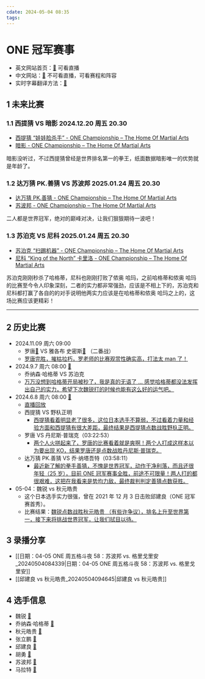 ```yaml
---
cdate: 2024-05-04 08:35
tags: 
---
```


# ONE 冠军赛事

- 英文网站首页：[🚀](https://watch.onefc.com/) 可看直播
- 中文网站：[🚀](https://www.onefc.com/cn/) 不可看直播，可看赛程和阵容
- 实时字幕翻译方法：[🚀](https://support.google.com/chrome/answer/10538231?hl=zh-Hans) 

## 1 未来比赛

### 1.1 西提猜 VS 暗影 2024.12.20 周五 20.30

- [西提猜 “娃娃脸杀手” - ONE Championship – The Home Of Martial Arts](https://www.onefc.com/cn/athletes/sitthichai/)
- [暗影 - ONE Championship – The Home Of Martial Arts](https://www.onefc.com/cn/athletes/shadow-singha-mawynn/)

暗影没听过，不过西提猜曾经是世界排名第一的拳王，纸面数据暗影唯一的优势就是年龄了。

### 1.2 达万猜 PK.善猜 VS 苏波邦 2025.01.24 周五 20.30

- [达万猜 PK.善猜 - ONE Championship – The Home Of Martial Arts](https://www.onefc.com/cn/athletes/tawanchai/)
- [苏波邦 - ONE Championship – The Home Of Martial Arts](https://www.onefc.com/cn/athletes/superbon/)

二人都是世界冠军，绝对的巅峰对决，让我们狠狠期待一波吧！

### 1.3 苏泊克 VS 尼科 2025.01.24 周五 20.30

- [苏泊克 “扫踢机器” - ONE Championship – The Home Of Martial Arts](https://www.onefc.com/cn/athletes/superlek/)
- [尼科 “King of the North” 卡里洛 - ONE Championship – The Home Of Martial Arts](https://www.onefc.com/cn/athletes/nico-carrillo/)

苏泊克刚刚秒杀了哈格蒂，尼科也刚刚打败了侬奥 哈玛，之前哈格蒂和侬奥 哈玛的比赛至今令人印象深刻，二者的实力都非常强劲，应该是不相上下的，苏泊克和尼科都打赢了各自的的对手说明他两实力应该是在哈格蒂和侬奥 哈玛之上的，这场比赛应该更精彩！

---

## 2 历史比赛

- 2024.11.09 周六 09:00 
	- 罗唐[🌌](https://www.onefc.com/cn/athletes/rodtang/)  VS 雅各布 史密斯[🌌](https://www.onefc.com/cn/athletes/jacob-smith/) （二番战）
	- <u>罗唐完胜，摧枯拉朽，罗老师的比赛观赏性确实高，打法太 man 了！</u>
- 2024.9.7 周六 08:00 [🚀](https://www.onefc.com/cn/events/one168/) 
	- 乔纳森·哈格蒂 VS 苏泊克
	- <u>万万没想到哈格蒂开局被秒了，我是真的无语了 ... 感觉哈格蒂都没法发挥出自己的实力，希望下次魏锐打的时候也能有这么好的运气吧。</u>
- 2024.6.8 周六 08:00 [🚀](https://www.onefc.com/cn/events/one167/) 
	- [直播回放](https://watch.onefc.com/events/one167) 
	- 西提猜 VS 野杁正明
		- <u>西提猜看着明显老了很多，这位日本选手不算弱，不过看着力量和经验方面和西提猜有很大差距，最终结果是西提猜点数战胜野杁正明。</u>
	- 罗唐 VS 丹尼斯·普瑞克（03:22:53）
		- <u>两个人火拼起来了，罗唐的比赛看着就是爽啊！两个人打成这样本以为要出现 KO，结果罗唐还是点数战胜丹尼斯·普瑞克。</u>
	- 达万猜 PK.善猜 VS 乔·纳塔吾特（03:58:11）
		- <u>最近新了解的拳手善猜，不愧是世界冠军，动作干净利落，而且还很年轻（25 岁），目前 ONE 冠军赛事全胜，前途不可限量！两人打的都很艰难，这把在我看来是势均力敌，最终裁判判定善猜点数获胜。</u>
- 05-04：魏锐 vs 秋元皓贵
	- 这个日本选手实力很强，曾在 2021 年 12 月 3 日击败邱建良（ONE 冠军赛首秀）。
	- 比赛结果：<u>魏锐点数战胜秋元皓贵 （有些许争议），排名上升至世界第一，接下来将挑战世界冠军，让我们拭目以待。</u>

## 3 录播分享

- [[日期：04-05 ONE 周五格斗夜 58：苏波邦 vs. 格里戈里安_20240504084339|日期：04-05 ONE 周五格斗夜 58：苏波邦 vs. 格里戈里安]] 
- [[邱建良 vs 秋元皓贵_20240504094645|邱建良 vs 秋元皓贵]] 

## 4 选手信息

- 魏锐 [🚀](https://www.onefc.com/cn/athletes/wei-rui/) 
- 乔纳森·哈格蒂 [🚀](https://www.onefc.com/cn/athletes/jonathan-haggerty/) 
- 秋元皓贵 [🚀](https://www.onefc.com/cn/athletes/hiroki-akimoto/) 
- 张立鹏 [🚀](https://www.onefc.com/cn/athletes/zhang-lipeng/) 
- 邱建良 [🚀](https://www.onefc.com/cn/athletes/qiu-jianliang/) 
- 胡勇 [🚀](https://www.onefc.com/cn/athletes/hu-yong/) 
- 苏波邦 [🚀](https://www.onefc.com/cn/athletes/superbon/) 
- 马拉特 [🚀](https://www.onefc.com/cn/athletes/marat-grigorian/) 